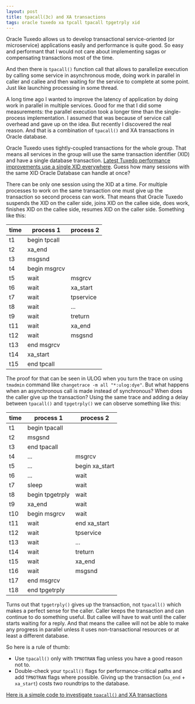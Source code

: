 ```yaml
---
layout: post
title: tpacall(3c) and XA transactions
tags: oracle tuxedo xa tpcall tpacall tpgetrply xid
---
```


Oracle Tuxedo allows us to develop transactional service-oriented (or microservice) applications easily and performance is quite good. So easy and performant that I would not care about implementing sagas or compensating transactions most of the time.

And then there is `tpacall()` function call that allows to parallelize execution by calling some service in asynchronous mode, doing work in parallel in caller and callee and then waiting for the service to complete at some point. Just like launching processing in some thread.

A long time ago I wanted to improve the latency of application by doing work in parallel in multiple services. Good for me that I did some measurements: the parallel execution took a longer time than the single-process implementation. I assumed that was because of service call overhead and gave up on the idea. But recently I discovered the real reason. And that is a combination of `tpacall()` and XA transactions in Oracle database.

Oracle Tuxedo uses tightly-coupled transactions for the whole group. That means all services in the group will use the same transaction identifier (XID) and have a single database transaction. [Latest Tuxedo performance improvements use a single XID everywhere](https://docs.oracle.com/cd/E72452_01/tuxedo/docs1222/xpp/xpp.html#1108766). Guess how many sessions with the same XID Oracle Database can handle at once?

There can be only one session using the XID at a time. For multiple processes to work on the same transaction one must give up the transaction so second process can work. That means that Oracle Tuxedo suspends the XID on the caller side, joins XID on the callee side, does work, finishes XID on the callee side, resumes XID on the caller side. Something like this:


| time | process 1 | process 2 |
|------|-----------|-----------|
| t1 | begin tpcall | |
| t2 | xa_end | |
| t3 | msgsnd | |
| t4 | begin msgrcv | |
| t5 | wait | msgrcv |
| t6 | wait | xa_start |
| t7 | wait | tpservice |
| t8 | wait | ... |
| t9 | wait | treturn |
| t11 | wait | xa_end |
| t12 | wait | msgsnd |
| t13 | end msgrcv | |
| t14 | xa_start | |
| t15 | end tpcall | |

The proof for that can be seen in ULOG when you turn the trace on using `tmadmin` command like `changetrace -m all "*:ulog:dye"`. But what happens when an asynchronous call is made instead of synchronous? When does the caller give up the transaction? Using the same trace and adding a delay between `tpacall()` and `tpgetrply()` we can observe something like this:

| time | process 1 | process 2 |
|------|-----------|-----------|
| t1 | begin tpacall | |
| t2 | msgsnd | |
| t3 | end tpacall | |
| t4 | ... | msgrcv |
| t5 | ... | begin xa_start |
| t6 | ... | wait | 
| t7 | sleep | wait | 
| t8 | begin tpgetrply | wait | 
| t9 | xa_end | wait |
| t10 | begin msgrcv | wait |
| t11 | wait | end xa_start |
| t12 | wait | tpservice |
| t13 | wait | ... |
| t14 | wait | treturn |
| t15 | wait | xa_end |
| t16 | wait | msgsnd |
| t17 | end msgrcv | |
| t18 | end tpgetrply | |

Turns out that `tpgetrply()` gives up the transaction, not `tpacall()` which makes a perfect sense for the caller. Caller keeps the transaction and can continue to do something useful. But callee will have to wait until the caller starts waiting for a reply. And that means the callee will not be able to make any progress in parallel unless it uses non-transactional resources or at least a different database.

So here is a rule of thumb:

- Use `tpacall()` only with `TPNOTRAN` flag unless you have a good reason not to.
- Double-check your `tpcall()` flags for performance-critical paths and add `TPNOTRAN` flags where possible. Giving up the transaction (`xa_end` + `xa_start`) costs two roundtrips to the database.

[Here is a simple code to investigate `tpacall()` and XA transactions](https://github.com/fuxedo/tuxedo-examples/tree/master/xa)
